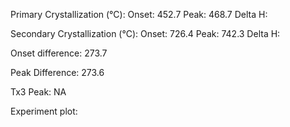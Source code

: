 Primary Crystallization (°C):
	Onset: 452.7
	Peak: 468.7
	Delta H: 

Secondary Crystallization  (°C):
	Onset: 726.4
	Peak: 742.3
	Delta H:

Onset difference: 273.7

Peak Difference:  273.6

Tx3 Peak: NA
<!-- PUBLISH STOP -->
Experiment plot:

